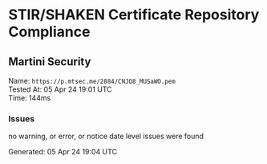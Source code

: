 # STIR/SHAKEN Certificate Repository Compliance

## Martini Security

Name: `https://p.mtsec.me/2884/CNJO8_MUSaWO.pem`\
Tested At: 05 Apr 24 19:01 UTC\
Time: 144ms

### Issues

no warning, or error, or notice date level issues were found

Generated: 05 Apr 24 19:04 UTC